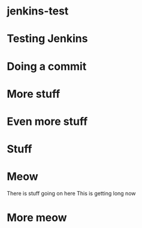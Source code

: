 # jenkins-test
# Testing Jenkins
# Doing a commit
# More stuff
# Even more stuff
# Stuff
# Meow
There is stuff going on here
This is getting long now
# More meow

